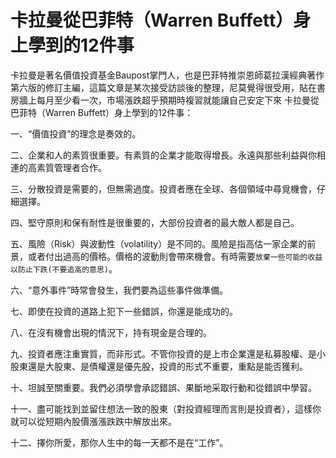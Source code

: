# 卡拉曼從巴菲特（Warren Buffett）身上學到的12件事


卡拉曼是著名價值投資基金Baupost掌門人，也是巴菲特推崇恩師葛拉漢經典著作第六版的修訂主編，這篇文章是某次接受訪談後的整理，尼莫覺得很受用，貼在書房牆上每月至少看一次，市場漲跌超乎預期時複習就能讓自己安定下來
卡拉曼從巴菲特（Warren Buffett）身上學到的12件事：

一、“價值投資”的理念是奏效的。

二、企業和人的素質很重要。有素質的企業才能取得增長。永遠與那些利益與你相連的高素質管理者合作。

三、分散投資是需要的，但無需過度。投資者應在全球、各個領域中尋覓機會，仔細選擇。

四、堅守原則和保有耐性是很重要的，大部份投資者的最大敵人都是自己。

五、風險（Risk）與波動性（volatility）是不同的。風險是指高估一家企業的前景，或者付出過高的價格。價格的波動則會帶來機會。有時需要`放棄一些可能的收益以防止下跌(不要追高的意思)`。  

六、“意外事件”時常會發生，我們要為這些事件做準備。

七、即使在投資的道路上犯下一些錯誤，你還是能成功的。

八、在沒有機會出現的情況下，持有現金是合理的。

九、投資者應注重實質，而非形式。不管你投資的是上市企業還是私募股權、是小股東還是大股東、是債權還是優先股，投資的形式不重要，重點是能否獲利。

十、坦誠至關重要。我們必須學會承認錯誤、果斷地采取行動和從錯誤中學習。

十一、盡可能找到並留住想法一致的股東（對投資經理而言則是投資者），這樣你就可以從短期內股價漲漲跌跌中解放出來。

十二、擇你所愛，那你人生中的每一天都不是在“工作”。